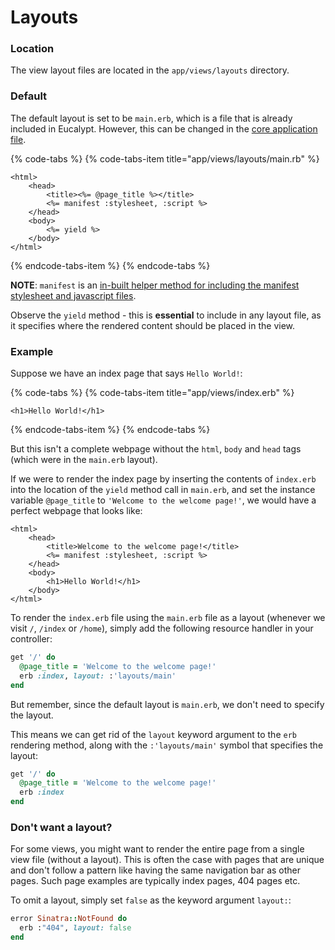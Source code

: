 # Layouts

### Location

The view layout files are located in the `app/views/layouts` directory.

### Default <a id="default"></a>

The default layout is set to be `main.erb`, which is a file that is already included in Eucalypt. However, this can be changed in the [core application file](../core-application-file.md).

{% code-tabs %}
{% code-tabs-item title="app/views/layouts/main.rb" %}
```markup
<html>
    <head>
        <title><%= @page_title %></title>
        <%= manifest :stylesheet, :script %>    
    </head>
    <body>
        <%= yield %>
    </body>
</html>
```
{% endcode-tabs-item %}
{% endcode-tabs %}

**NOTE**: `manifest` is an [in-built helper method for including the manifest stylesheet and javascript files](../manifest-accessor.md).

Observe the `yield` method - this is **essential** to include in any layout file, as it specifies where the rendered content should be placed in the view.

### Example

Suppose we have an index page that says `Hello World!`:

{% code-tabs %}
{% code-tabs-item title="app/views/index.erb" %}
```markup
<h1>Hello World!</h1>
```
{% endcode-tabs-item %}
{% endcode-tabs %}

But this isn't a complete webpage without the `html`, `body` and `head` tags \(which were in the `main.erb` layout\).

If we were to render the index page by inserting the contents of `index.erb` into the location of the `yield` method call in `main.erb`, and set the instance variable `@page_title` to `'Welcome to the welcome page!'`, we would have a perfect webpage that looks like:

```markup
<html>
    <head>
        <title>Welcome to the welcome page!</title>
        <%= manifest :stylesheet, :script %>
    </head>
    <body>
        <h1>Hello World!</h1>
    </body>
</html>
```

To render the `index.erb` file using the `main.erb` file as a layout \(whenever we visit `/`, `/index` or `/home`\), simply add the following resource handler in your controller:

```ruby
get '/' do
  @page_title = 'Welcome to the welcome page!'
  erb :index, layout: :'layouts/main'
end
```

But remember, since the default layout is `main.erb`, we don't need to specify the layout. 

This means we can get rid of the `layout` keyword argument to the `erb` rendering method, along with the `:'layouts/main'` symbol that specifies the layout:

```ruby
get '/' do
  @page_title = 'Welcome to the welcome page!'
  erb :index
end
```

### Don't want a layout?

For some views, you might want to render the entire page from a single view file \(without a layout\). This is often the case with pages that are unique and don't follow a pattern like having the same navigation bar as other pages. Such page examples are typically index pages, 404 pages etc.

To omit a layout, simply set `false` as the keyword argument `layout:`:

```ruby
error Sinatra::NotFound do 
  erb :"404", layout: false
end
```


